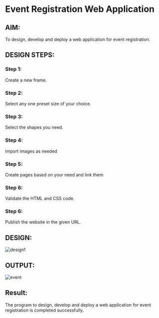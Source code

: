 # Event Registration Web Application

## AIM:
To design, develop and deploy a web application for event registration.

## DESIGN STEPS:

### Step 1:
Create a new frame.

### Step 2:
Select any one preset size of your choice.

### Step 3:
Select the shapes you need.


### Step 4:
Import images as needed

### Step 5:
Create pages based on your need and link them

### Step 6:

Validate the HTML and CSS code.

### Step 6:

Publish the website in the given URL.

## DESIGN:
![design1](https://user-images.githubusercontent.com/118753139/215120238-c3a232d3-c681-4fab-9842-98305208c745.png)


## OUTPUT:
![event](https://user-images.githubusercontent.com/118753139/215120319-1bf9817f-d8e0-4784-bdf4-cb29c9e73a6b.png)


## Result:

The program to design, develop and deploy a web application for event registration is completed successfully.
